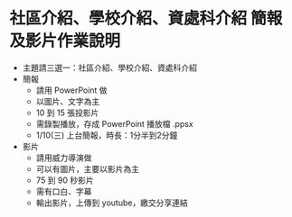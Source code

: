 # 社區介紹、學校介紹、資處科介紹 簡報及影片作業說明

- 主題請三選一：社區介紹、學校介紹、資處科介紹
- 簡報
    - 請用 PowerPoint 做
    - 以圖片、文字為主
    - 10 到 15 張投影片
    - 需錄製播放，存成 PowerPoint 播放檔 .ppsx
    - 1/10(三) 上台簡報，時長：1分半到2分鐘
- 影片
    - 請用威力導演做
    - 可以有圖片，主要以影片為主
    - 75 到 90 秒影片
    - 需有口白、字幕
    - 輸出影片，上傳到 youtube，繳交分享連結


